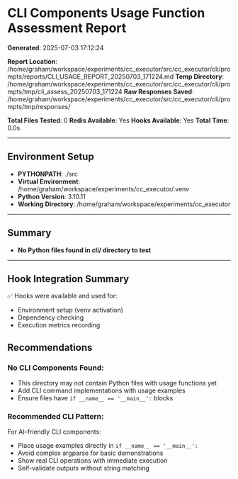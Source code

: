 # CLI Components Usage Function Assessment Report

**Generated**: 2025-07-03 17:12:24

**Report Location**: /home/graham/workspace/experiments/cc_executor/src/cc_executor/cli/prompts/reports/CLI_USAGE_REPORT_20250703_171224.md
**Temp Directory**: /home/graham/workspace/experiments/cc_executor/src/cc_executor/cli/prompts/tmp/cli_assess_20250703_171224
**Raw Responses Saved**: /home/graham/workspace/experiments/cc_executor/src/cc_executor/cli/prompts/tmp/responses/

**Total Files Tested**: 0
**Redis Available**: Yes
**Hooks Available**: Yes
**Total Time**: 0.0s

---

## Environment Setup

- **PYTHONPATH**: ./src
- **Virtual Environment**: /home/graham/workspace/experiments/cc_executor/.venv
- **Python Version**: 3.10.11
- **Working Directory**: /home/graham/workspace/experiments/cc_executor

---

## Summary

- **No Python files found in cli/ directory to test**

---

## Hook Integration Summary

✅ Hooks were available and used for:
- Environment setup (venv activation)
- Dependency checking
- Execution metrics recording


## Recommendations

### No CLI Components Found:
- This directory may not contain Python files with usage functions yet
- Add CLI command implementations with usage examples
- Ensure files have `if __name__ == '__main__':` blocks

### Recommended CLI Pattern:
For AI-friendly CLI components:
- Place usage examples directly in `if __name__ == '__main__':`
- Avoid complex argparse for basic demonstrations
- Show real CLI operations with immediate execution
- Self-validate outputs without string matching